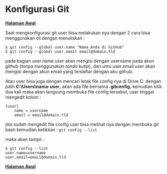 # Konfigurasi Git

[**Halaman Awal**](README.md)

Saat mengkonfigurasi git user bisa melakukan nya dengan 2 cara bisa menggunakan cli dengan menuliskan :
```
$ git config --global user.name "Nama Anda di GitHub"
$ git config --global user.email email@domain.tld
```

pada bagian user.name user akan mengisi dengan username pada akun  github (_tanpa  menggunakan tanda kutip_), dan untu user.email user akan mengisi dengan akun email yang terdaftar dengan aku github.

Atau user bisa juga dengan mencari letak file config nya di Drive C: dengan path **C:\Users\nama-user**, akan ada file bernama **.gitconfig**, kemudian kilik dua kali maka akan langsung membuka file config tersebut, user tinggal mengedit kolom :

```
[user]
	name = username
	email = email@domain.tld
```

jika sudah mengedit file config user bisa melihat nya dengan membuka git bash kemudian ketikkan : 
`git config --list`

maka akan tampil : 
```
$ git config --list
user.name=username
user.email=email@domain.tld
```

[**Halaman Awal**](README.md)